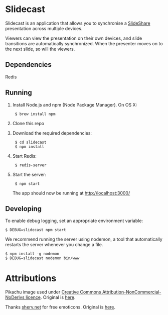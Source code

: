 # Slidecast

Slidecast is an application that allows you to synchronise a [SlideShare](http://slideshare.net/) presentation across multiple devices. 

Viewers can view the presentation on their own devices, and slide transitions are automatically synchronized. When the presenter moves on to the next slide, so will the viewers. 

## Dependencies

Redis

## Running

1. Install Node.js and npm (Node Package Manager). On OS X:

        $ brew install npm

2. Clone this repo 

3. Download the required dependencies:

        $ cd slidecast
        $ npm install

4. Start Redis:

        $ redis-server

5. Start the server:

        $ npm start

    The app should now be running at [http://localhost:3000/](http://localhost:3000/)

## Developing

To enable debug logging, set an appropriate environment variable:

    $ DEBUG=slidecast npm start

We recommend running the server using nodemon, a tool that automatically restarts the server whenever you change a file.

    $ npm install -g nodemon
    $ DEBUG=slidecast nodemon bin/www

# Attributions

Pikachu image used under [Creative Commons Attribution-NonCommercial-NoDerivs licence](http://creativecommons.org/licenses/by-nc-nd/3.0/). Original is [here](http://kamoodle.deviantart.com/art/Shiny-Pikachu-307350397).

Thanks [sherv.net](http://www.sherv.net/emoticons.html) for free emoticons. Original is [here](http://www.sherv.net/face-emoticons.html).
